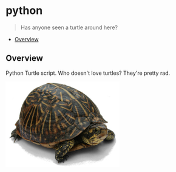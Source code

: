 # python

> Has anyone seen a turtle around here?

* [Overview](#overview)

<a name="overview"></a>
## Overview

Python Turtle script. Who doesn't love turtles? They're pretty rad.

![turtle](turtle.jpg 'Turtle')
